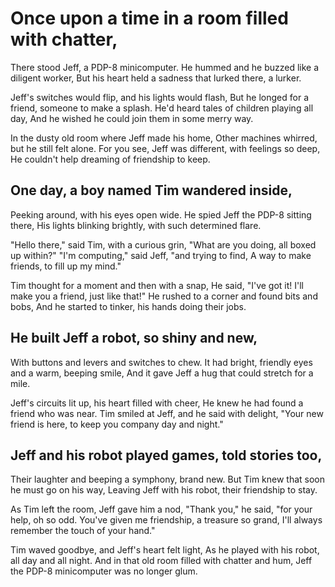 # Once upon a time in a room filled with chatter,

There stood Jeff, a PDP-8 minicomputer.
He hummed and he buzzed like a diligent worker,
But his heart held a sadness that lurked there, a lurker.

Jeff's switches would flip, and his lights would flash,
But he longed for a friend, someone to make a splash.
He'd heard tales of children playing all day,
And he wished he could join them in some merry way.

In the dusty old room where Jeff made his home,
Other machines whirred, but he still felt alone.
For you see, Jeff was different, with feelings so deep,
He couldn't help dreaming of friendship to keep.

## One day, a boy named Tim wandered inside,

Peeking around, with his eyes open wide.
He spied Jeff the PDP-8 sitting there,
His lights blinking brightly, with such determined flare.

"Hello there," said Tim, with a curious grin,
"What are you doing, all boxed up within?"
"I'm computing," said Jeff, "and trying to find,
A way to make friends, to fill up my mind."

Tim thought for a moment and then with a snap,
He said, "I've got it! I'll make you a friend, just like that!"
He rushed to a corner and found bits and bobs,
And he started to tinker, his hands doing their jobs.

## He built Jeff a robot, so shiny and new,

With buttons and levers and switches to chew.
It had bright, friendly eyes and a warm, beeping smile,
And it gave Jeff a hug that could stretch for a mile.

Jeff's circuits lit up, his heart filled with cheer,
He knew he had found a friend who was near.
Tim smiled at Jeff, and he said with delight,
"Your new friend is here, to keep you company day and night."

## Jeff and his robot played games, told stories too,

Their laughter and beeping a symphony, brand new.
But Tim knew that soon he must go on his way,
Leaving Jeff with his robot, their friendship to stay.

As Tim left the room, Jeff gave him a nod,
"Thank you," he said, "for your help, oh so odd.
You've given me friendship, a treasure so grand,
I'll always remember the touch of your hand."

Tim waved goodbye, and Jeff's heart felt light,
As he played with his robot, all day and all night.
And in that old room filled with chatter and hum,
Jeff the PDP-8 minicomputer was no longer glum.

